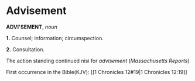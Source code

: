 # Advisement

**ADVI'SEMENT**, _noun_

**1.** Counsel; information; circumspection.

**2.** Consultation.

The action standing continued nisi for _advisement_ (_Massachusetts Reports_)

First occurrence in the Bible(KJV): [[1 Chronicles 12#19|1 Chronicles 12:19]]
